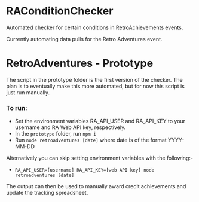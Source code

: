 # RAConditionChecker
Automated checker for certain conditions in RetroAchievements events.

Currently automating data pulls for the Retro Adventures event.

# RetroAdventures - Prototype

The script in the prototype folder is the first version of the checker. The plan is to eventually make this more automated, but for now this script is just run manually.

### To run:

- Set the environment variables RA_API_USER and RA_API_KEY to your username and RA Web API key, respectively.
- In the `prototype` folder, run `npm i`
- Run `node retroadventures [date]` where date is of the format YYYY-MM-DD

Alternatively you can skip setting environment variables with the following:-

- `RA_API_USER=[username] RA_API_KEY=[web API key] node retroadventures [date]`

The output can then be used to manually award credit achievements and update the tracking spreadsheet.
